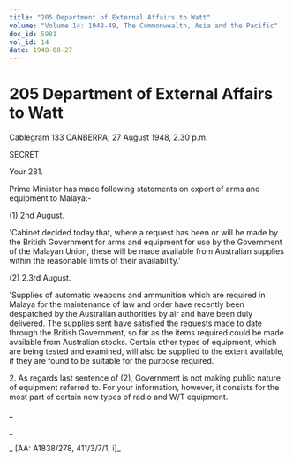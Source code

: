 ```yaml
---
title: "205 Department of External Affairs to Watt"
volume: "Volume 14: 1948-49, The Commonwealth, Asia and the Pacific"
doc_id: 5981
vol_id: 14
date: 1948-08-27
---
```


# 205 Department of External Affairs to Watt

Cablegram 133 CANBERRA, 27 August 1948, 2.30 p.m.

SECRET

Your 281.

Prime Minister has made following statements on export of arms and equipment to Malaya:-

(1) 2nd August.

'Cabinet decided today that, where a request has been or will be made by the British Government for arms and equipment for use by the Government of the Malayan Union, these will be made available from Australian supplies within the reasonable limits of their availability.'

(2) 2.3rd August.

'Supplies of automatic weapons and ammunition which are required in Malaya for the maintenance of law and order have recently been despatched by the Australian authorities by air and have been duly delivered. The supplies sent have satisfied the requests made to date through the British Government, so far as the items required could be made available from Australian stocks. Certain other types of equipment, which are being tested and examined, will also be supplied to the extent available, if they are found to be suitable for the purpose required.'

2\. As regards last sentence of (2), Government is not making public nature of equipment referred to. For your information, however, it consists for the most part of certain new types of radio and W/T equipment.

_

_

_ [AA: A1838/278, 411/3/7/1, i]_

